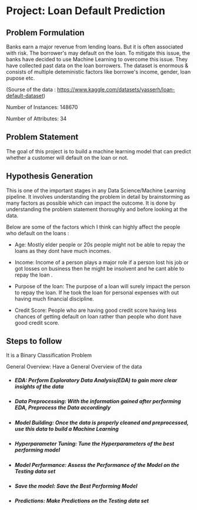# Project: Loan Default Prediction 

## Problem Formulation
Banks earn a major revenue from lending loans. But it is often associated with risk. The borrower's may default on the loan. To mitigate this issue, the banks have decided to use Machine Learning to overcome this issue. They have collected past data on the loan borrowers. The dataset is enormous & consists of multiple deteministic factors like borrowe's income, gender, loan pupose etc. 

(Sourse of the data : https://www.kaggle.com/datasets/yasserh/loan-default-dataset)

Number of Instances: 148670

Number of Attributes: 34

## Problem Statement
The goal of this project is to build a machine learning model that can predict whether a customer will default on the loan or not.

## Hypothesis Generation
This is one of the important stages in any Data Science/Machine Learning pipeline. It involves understanding the problem in detail by brainstorming as many factors as possible which can impact the outcome. It is done by understanding the problem statement thoroughly and before looking at the data.

Below are some of the factors which I think can highly affect the people who default on the loans :

* Age: Mostly elder people or 20s people might not be able to repay the loans as they dont have much incomes.

* Income: Income of a person plays a major role if a person lost his job or got losses on business  then he might be insolvent and he cant able to repay the loan .

* Purpose of the loan: The purpose of a loan will surely impact the person to repay the loan. If he took the loan for personal expenses with out having much financial discipline. 

* Credit Score: People who are having good credit score having less chances of getting default on loan rather than people who dont have good credit score.

## Steps to follow
It is a Binary Classification Problem

General Overview: Have a General Overview of the data

* ##### EDA: Perform Exploratory Data Analysis(EDA) to gain more clear insights of the data
* ##### Data Preprocessing: With the information gained after performing EDA, Preprocess the Data accordingly
* ##### Model Building: Once the data is properly cleaned and preprocessed, use this data to build a Machine Learning
* ##### Hyperparameter Tuning: Tune the Hyperparameters of the best performing model
* ##### Model Performance: Assess the Performance of the Model on the Testing data set
* ##### Save the model: Save the Best Performing Model
* ##### Predictions: Make Predictions on the Testing data set



